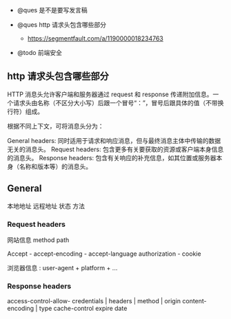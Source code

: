 - @ques 是不是要写发言稿

- @ques http 请求头包含哪些部分

  - https://segmentfault.com/a/1190000018234763

- @todo 前端安全

## http 请求头包含哪些部分

HTTP 消息头允许客户端和服务器通过 request 和 response 传递附加信息。一个请求头由名称（不区分大小写）后跟一个冒号“：”，冒号后跟具体的值（不带换行符）组成。

根据不同上下文，可将消息头分为：

General headers: 同时适用于请求和响应消息，但与最终消息主体中传输的数据无关的消息头。
Request headers: 包含更多有关要获取的资源或客户端本身信息的消息头。
Response headers: 包含有关响应的补充信息，如其位置或服务器本身（名称和版本等）的消息头。

## General

本地地址 远程地址 状态 方法

### Request headers

网站信息 method path

Accept - accept-encoding - accept-language
authorization - cookie

浏览器信息 : user-agent + platform + ...

### Response headers

access-control-allow- credentials | headers | method | origin
content- encoding | type
cache-control expire
date
